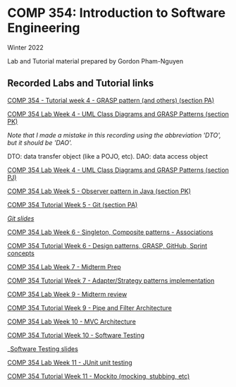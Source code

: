 # COMP 354: Introduction to Software Engineering

Winter 2022

Lab and Tutorial material prepared by Gordon Pham-Nguyen

## Recorded Labs and Tutorial links

[COMP 354 - Tutorial week 4 - GRASP pattern (and others) (section PA)](https://youtu.be/0-2m9qjOOb8)

[COMP 354 Lab Week 4 - UML Class Diagrams and GRASP Patterns (section PK)](https://youtu.be/74pHPs_6n-M)

_Note that I made a mistake in this recording using the abbreviation 'DTO', but it should be 'DAO'._

DTO: data transfer object (like a POJO, etc). DAO: data access object

[COMP 354 Lab Week 4 - UML Class Diagrams and GRASP Patterns (section PJ)](https://youtu.be/t9ThQDdIdZ4)

[COMP 354 Lab Week 5 - Observer pattern in Java (section PK)](https://youtu.be/n-NwW4_RMiY)

[COMP 354 Tutorial Week 5 - Git (section PA)](https://youtu.be/NtS0wn1l8DI)

_[Git slides](https://docs.google.com/presentation/d/10PbaKSCvAKSbZQHZ2NzhvvFFV38K3PZKLm-4emTo9LA/edit?usp=sharing)_

[COMP 354 Lab Week 6 - Singleton, Composite patterns - Associations](https://youtu.be/yv-RtSZX1ho)

[COMP 354 Tutorial Week 6 - Design patterns, GRASP, GitHub, Sprint concepts](https://youtu.be/0pgvzedYjB4)

[COMP 354 Lab Week 7 - Midterm Prep](https://youtu.be/l5SBtqPaTdQ)

[COMP 354 Tutorial Week 7 - Adapter/Strategy patterns implementation](https://youtu.be/dNsqqfmX5Jg)

[COMP 354 Lab Week 9 - Midterm review](https://youtu.be/Dea-ADE1G68)

[COMP 354 Tutorial Week 9 - Pipe and Filter Architecture](https://youtu.be/Xv9hsWLq0TU)

[COMP 354 Lab Week 10 - MVC Architecture](https://youtu.be/dcJ-5tWZw_E)

[COMP 354 Tutorial Week 10 - Software Testing](https://youtu.be/o-QsuxQXOJ8)

\_[Software Testing slides](https://docs.google.com/presentation/d/1SyqV9aejTdqURAJXokGYaZ9lN0C8hh8OF0QMS3LEvcA/edit?usp=sharing)

[COMP 354 Lab Week 11 - JUnit unit testing](https://youtu.be/6fo9u85J-sw)

[COMP 354 Tutorial Week 11 - Mockito (mocking, stubbing, etc)](https://youtu.be/_d2iBi4OTqE)
